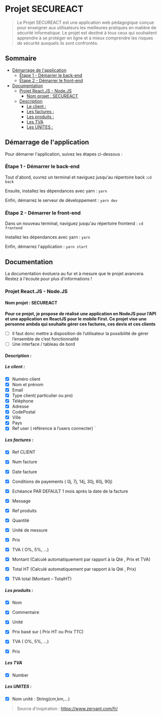 # Projet SECUREACT

> Le Projet SECUREACT est une application web pédagogique conçue pour enseigner aux utilisateurs les meilleures pratiques en matière de sécurité informatique. Le projet est destiné à tous ceux qui souhaitent apprendre à se protéger en ligne et à mieux comprendre les risques de sécurité auxquels ils sont confrontés.

## Sommaire
- [Démarrage de l'application](#démarrage-de-lapplication)
  - [Étape 1 - Démarrer le back-end](#étape-1---démarrer-le-back-end)
  - [Étape 2 - Démarrer le front-end](#étape-2---démarrer-le-front-end)
- [Documentation](#documentation)
  - [Projet React.JS - Node.JS](#projet-reactjs---nodejs)
    - [Nom projet : SECUREACT](#nom-projet--secureact)
  - [Description](#description)
    - [Le client :](#le-client-)
    - [Les factures :](#les-factures-)
    - [Les produits :](#les-produits-)
    - [Les TVA](#les-tva)
    - [Les UNITES :](#les-unites-)

## Démarrage de l'application

Pour démarrer l'application, suivez les étapes ci-dessous :

### Étape 1 - Démarrer le back-end

Tout d'abord, ouvrez un terminal et naviguez jusqu'au répertoire back :`cd back`

Ensuite, installez les dépendances avec yarn : `yarn`

Enfin, démarrez le serveur de développement : `yarn dev`



### Étape 2 - Démarrer le front-end

Dans un nouveau terminal, naviguez jusqu'au répertoire frontend : `cd frontend`

Installez les dépendances avec yarn : `yarn `

Enfin, démarrez l'application : `yarn start`


## Documentation

La documentation évoluera au fur et à mesure que le projet avancera. Restez à l'écoute pour plus d'informations !

### Projet React.JS - Node.JS
#### Nom projet : SECUREACT

**Pour ce projet, je propose de réalisé une application en NodeJS pour l’API et une application en ReactJS pour le mobile First. Ce projet vise une personne ambda qui souhaite gérer ces factures, ces devis et ces clients**

- [ ] Il faut donc mettre à disposition de l’utilisateur la possibilité de gérer l’ensemble de c’est fonctionnalité 
- [ ]  Une interface / tableau de bord 

#### Description  :

##### Le client :
- [x] Numéro client 
- [x] Nom et prénom
- [x] Email
- [x] Type client( particulier ou pro) 
- [x] Téléphone
- [x] Adresse
- [x] CodePostal
- [x] Ville
- [x] Pays 
- [x] Ref user ( référence à l’users connecter)
`

##### Les factures : 
- [x] Ref CLIENT
- [x] Num facture
- [x] Date facture
- [x] Conditions de payements ( 0j, 7j, 14j, 30j, 60j, 90j)
- [x] Echéance PAR DEFAULT 1 mois après la date de la facture
- [x] Message
- [x] Ref produits
- [x] Quantité
- [x] Unité de messure 
- [x] Prix 
- [x] TVA ( O%, 5%, …)
- [x] Montant (Calculé automatiquement par rapport à la Qté , Prix et TVA)
- [x] Total HT (Calculé automatiquement par rapport à la Qté , Prix)
- [x] TVA total (Montant – TotalHT)


##### Les produits : 
- [x] Nom
- [x] Commentaire
- [x] Unité 
- [x] Prix basé sur ( Prix HT ou Prix TTC)
- [x] TVA ( O%, 5%, …)
- [x] Prix


##### Les TVA 
- [x] Number


##### Les UNITES : 
- [x] Nom unité : String(cm,km,…)



> Source d'inspiration : https://www.zervant.com/fr/